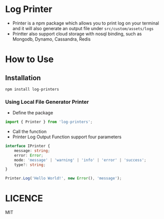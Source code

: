 # Log Printer

-   Printer is a npm package which allows you to print log on your terminal and it will also generate an output file under `src/custom/assets/logs`
-   Printter also support cloud storage with nosql binding, such as Mongodb, Dynamo, Cassandra, Redis

# How to Use

## Installation

```shell
npm install log-printers
```

### Using Local File Generator Printer

-   Define the package

```typescript
import { Printer } from 'log-printers';
```

-   Call the function
-   Printer Log Output Function support four parameters

```typescript
interface IPrinter {
    message: string;
    error: Error;
    mode: 'message' | 'warning' | 'info' | 'error' | 'success';
    type?: string;
}
```

```typescript
Printer.Log('Hello World!', new Error(), 'message');
```

# LICENCE

MIT
